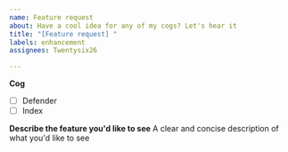 ```yaml
---
name: Feature request
about: Have a cool idea for any of my cogs? Let's hear it
title: "[Feature request] "
labels: enhancement
assignees: Twentysix26

---
```


**Cog**
- [ ] Defender
- [ ] Index

**Describe the feature you'd like to see**
A clear and concise description of what you'd like to see
